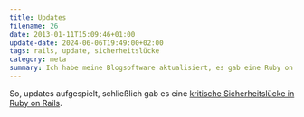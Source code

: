 ```yaml
---
title: Updates
filename: 26
date: 2013-01-11T15:09:46+01:00
update-date: 2024-06-06T19:49:00+02:00
tags: rails, update, sicherheitslücke
category: meta
summary: Ich habe meine Blogsoftware aktualisiert, es gab eine Ruby on Rails-Sicherheitslücke.
---
```


So, updates aufgespielt, schließlich gab es eine [kritische Sicherheitslücke in Ruby on Rails](http://www.golem.de/news/sicherheit-kritische-sicherheitsluecke-in-ruby-1301-96801.html).


